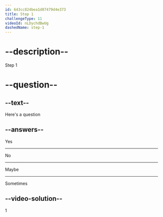 ```yaml
---
id: 643cc824bea1d07479d4e373
title: Step 1
challengeType: 11
videoId: nLDychdBwUg
dashedName: step-1
---
```


# --description--

Step 1

# --question--

## --text--

Here's a question

## --answers--

Yes

---

No

---

Maybe

---

Sometimes

## --video-solution--

1

